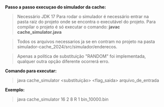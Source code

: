 **Passo a passo execuçao do simulador da cache:**

> Necessário JDK 17
> Para rodar o simulador é necessário entrar na pasta raiz do projeto onde se encontra o executável do projeto.
> Para compilar o projeto é só executar o comando: **javac cache_simulator.java**

> Todos os arquivos necessarios ja se en contram no projeto na pasta simulador-cache_2024/src/simulador/enderecos. 

> Apenas a política de substituição "RANDOM" foi implementada, qualquer outra opção diferente ocorrerá erro.

**Comando para executar:**

> java cache_simulator <nsets> <bsize> <assoc> <substituição> <flag_saida> arquivo_de_entrada

**Exemplo:**

> java cache_simulator 16 2 8 R 1 bin_10000.bin

